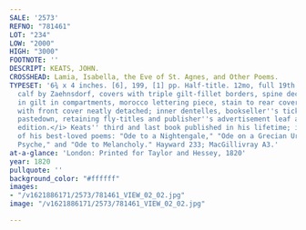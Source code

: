 ```yaml
---
SALE: '2573'
REFNO: "781461"
LOT: "234"
LOW: "2000"
HIGH: "3000"
FOOTNOTE: ''
DESCRIPT: KEATS, JOHN.
CROSSHEAD: Lamia, Isabella, the Eve of St. Agnes, and Other Poems.
TYPESET: '6¾ x 4 inches. [6], 199, [1] pp. Half-title. 12mo, full 19th century green
  calf by Zaehnsdorf, covers with triple gilt-fillet borders, spine decoratively tooled
  in gilt in compartments, morocco lettering piece, stain to rear cover, joints rubbed
  with front cover neatly detached; inner dentelles, bookseller''s ticket to rear
  pastedown, retaining fly-titles and publisher''s advertisement leaf at front. <i>First
  edition.</i> Keats'' third and last book published in his lifetime; includes some
  of his best-loved poems: "Ode to a Nightengale," "Ode on a Grecian Urn," "Ode to
  Psyche," and "Ode to Melancholy." Hayward 233; MacGillivray A3.'
at-a-glance: 'London: Printed for Taylor and Hessey, 1820'
year: 1820
pullquote: ''
background_color: "#ffffff"
images:
- "/v1621886171/2573/781461_VIEW_02_02.jpg"
image: "/v1621886171/2573/781461_VIEW_02_02.jpg"

---
```

